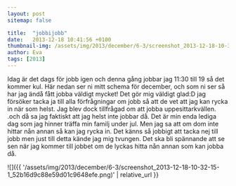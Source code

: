 ```yaml
---
layout: post
sitemap: false

title:  "jobbijobb"
date:   2013-12-18 10:41:56 +0100
thumbnail-img: /assets/img/2013/december/6-3/screenshot_2013-12-18-10-32-15-1_52b16d9c88e59d01c9648efe.png
author: Eva
tags: [2013]
---
```


Idag är det dags för jobb igen och denna gång jobbar jag 11:30 till 19 så det kommer kul. Här nedan ser ni mitt schema för december,  och som ni ser så har jag ändå fått jobba väldigt mycket!  Det gör mig väldigt glad:D jag försöker tacka ja till alla förfrågningar om jobb så att de vet att jag kan rycka in när som helst. Jag blev dock tillfrågad om att jobba uppesittarkvällen. .och då sa jag faktiskt att jag helst inte jobbar då. Det är min enda lediga dag som jag hinner träffa min familj under jul. Men jag sa att om dom inte hittar nån annan så kan jag rycka in. Det känns så jobbigt att tacka nej till jobb men just till detta kände jag mig tvungen.  Det ska bli spännande att se sen när jag kommer till jobbet om de lyckas hitta nån annan som kan jobba då.

![]({{ '/assets/img/2013/december/6-3/screenshot_2013-12-18-10-32-15-1_52b16d9c88e59d01c9648efe.png)'  | relative_url }}

